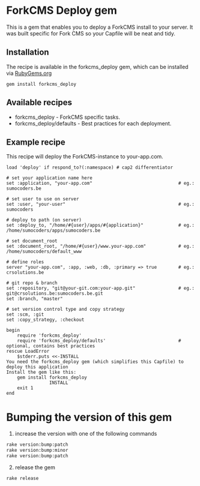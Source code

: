 # ForkCMS Deploy gem
This is a gem that enables you to deploy a ForkCMS install to your server. It was built specific for Fork CMS so your Capfile will be neat and tidy.

## Installation
The recipe is available in the forkcms_deploy gem, which can be installed via [RubyGems.org](http://rubygems.org)

	gem install forkcms_deploy

## Available recipes
* forkcms_deploy				- ForkCMS specific tasks.
* forkcms_deploy/defaults		- Best practices for each deployment.

## Example recipe
This recipe will deploy the ForkCMS-instance to your-app.com.

	load 'deploy' if respond_to?(:namespace) # cap2 differentiator

	# set your application name here
	set :application, "your-app.com"								# eg.: sumocoders.be

	# set user to use on server
	set :user, "your-user"											# eg.: sumocoders

	# deploy to path (on server)
	set :deploy_to, "/home/#{user}/apps/#{application}"				# eg.: /home/sumocoders/apps/sumocoders.be

	# set document_root
	set :document_root, "/home/#{user}/www.your-app.com"			# eg.: /home/sumocoders/default_www

	# define roles
	server "your-app.com", :app, :web, :db, :primary => true		# eg.: crsolutions.be

	# git repo & branch
	set :repository, "git@your-git.com:your-app.git"				# eg.: git@crsolutions.be:sumocoders.be.git
	set :branch, "master"

	# set version control type and copy strategy
	set :scm, :git
	set :copy_strategy, :checkout

	begin
		require 'forkcms_deploy'
		require 'forkcms_deploy/defaults'							# optional, contains best practices
	rescue LoadError
		$stderr.puts <<-INSTALL
	You need the forkcms_deploy gem (which simplifies this Capfile) to deploy this application
	Install the gem like this:
		gem install forkcms_deploy
					INSTALL
		exit 1
	end

# Bumping the version of this gem

1. increase the version with one of the following commands

```bash
rake version:bump:patch
rake version:bump:minor
rake version:bump:patch
```

2. release the gem

```bash
rake release
```
